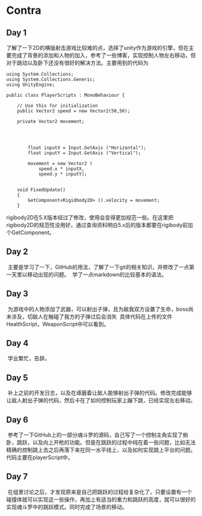# Contra
## Day 1
了解了一下2D的横版射击游戏比较难的点，选择了unity作为游戏的引擎，但在主要完成了背景的添加和人物的加入，参考了一些博客，实现控制人物左右移动，但对于跳动以及卧下还没有很好的解决方法。主要用到的代码为
```
using System.Collections;
using System.Collections.Generic;
using UnityEngine;

public class PlayerScripts : MonoBehaviour {

	// Use this for initialization
	public Vector2 speed = new Vector2(50,50);

	private Vector2 movement;

	
		

		float inputX = Input.GetAxis ("Horizontal");
		float inputY = Input.GetAxis ("Vertical");

		movement = new Vector2 (
			speed.x * inputX,
			speed.y * inputY);
		

	void FixedUpdate()
	{
		GetComponent<Rigidbody2D> ().velocity = movement;
	}
  ```
  rigibody2D在5.X版本经过了修改，使用会变得更加规范一些。在这里把rigibody2D的规范性没用好，通过查询资料明白5.x后的版本都要在rigibody前加个GetComponent。
  
  
## Day 2
  主要是学习了一下，GitHub的用法，了解了一下git的相关知识，并修改了一点第一天里以移动出现的问题。
  学了一点markdown的比较基本的语法。
  
## Day 3
  为游戏中的人物添加了武器，可以射出子弹，且为敌我双方设置了生命，boss尚未涉及，切敌人在触碰了我方的子弹过后会消失
  具体代码在上传的文件HealthScript，WeaponScript中可以看到。
  
## Day 4
  学业繁忙，告辞。
  
## Day 5 
  补上之前的开发日志，以及在琢磨着让敌人能够射出子弹的代码。修改完成能够让敌人射出子弹的代码，然后卡在了如何控制玩家上蹦下跳，已经实现左右移动。

## Day 6
  参考了一下GitHub上的一部分魂斗罗的源码，自己写了一个控制主角实现了俯卧，跳跃，以及向上开枪的功能。但是在跳跃的过程中纯在着一些问题，比如无法精确的控制跳上去之后再落下来在同一水平线上，以及如何实现跳上平台的问题。代码主要在playerScript中。

## Day 7
  在组里讨论之后，才发现原来是自己把跳跃的过程给复杂化了，只要设置有一个碰撞体就可以实现这一些操作，再加上有适当的重力和跳跃的高度，就可以很好的实现魂斗罗中的跳跃模式。同时完成了场景的移动。
